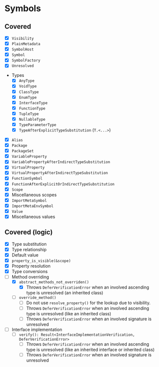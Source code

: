# Symbols

## Covered

* [x] `Visibility`
* [x] `PlainMetadata`
* [x] `SymbolHost`
* [x] `Symbol`
* [x] `SymbolFactory`
* [x] `Unresolved`
* Types
  * [x] `AnyType`
  * [x] `VoidType`
  * [x] `ClassType`
  * [x] `EnumType`
  * [x] `InterfaceType`
  * [x] `FunctionType`
  * [x] `TupleType`
  * [x] `NullableType`
  * [x] `TypeParameterType`
  * [x] `TypeAfterExplicitTypeSubstitution` (`T.<...>`)
* [x] `Alias`
* [x] `Package`
* [x] `PackageSet`
* [x] `VariableProperty`
* [x] `VariablePropertyAfterIndirectTypeSubstitution`
* [x] `VirtualProperty`
* [x] `VirtualPropertyAfterIndirectTypeSubstitution`
* [x] `FunctionSymbol`
* [x] `FunctionAfterExplicitOrIndirectTypeSubstitution`
* [x] `Scope`
* [x] Miscellaneous scopes
* [x] `ImportMetaSymbol`
* [x] `ImportMetaEnvSymbol`
* [x] `Value`
* [x] Miscellaneous values

## Covered (logic)

* [x] Type substitution
* [x] Type relationship
* [x] Default value
* [x] `property_is_visible(&scope)`
* [x] Property resolution
* [x] Type conversions
* [ ] Method overriding
  * [x] `abstract_methods_not_overriden()`
    * [x] Throws `DeferVerificationError` when an involved ascending type is unresolved (an inherited class)
  * [ ] `override_method()`
    * [ ] Do not use `resolve_property()` for the lookup due to visibility.
    * [ ] Throws `DeferVerificationError` when an involved ascending type is unresolved (like an inherited class)
    * [ ] Throws `DeferVerificationError` when an involved signature is unresolved
* [ ] Interface implementation
  * [ ] `verify(): Result<InterfaceImplementationVerification, DeferVerificationError>`
    * [ ] Throws `DeferVerificationError` when an involved ascending type is unresolved (like an inherited interface or inherited class)
    * [ ] Throws `DeferVerificationError` when an involved signature is unresolved